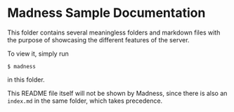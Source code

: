 Madness Sample Documentation
==================================================

This folder contains several meaningless folders and markdown files with the
purpose of showcasing the different features of the server.

To view it, simply run

    $ madness

in this folder.


This README file itself will not be shown by Madness, since there is also an
`index.md` in the same folder, which takes precedence.

